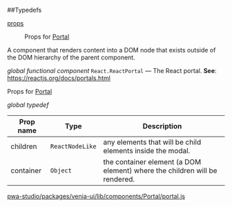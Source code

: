 ##Typedefs

<dl>
<dt><a href="#props">props</a></dt>
<dd>

Props for [Portal](#Portal)

</dd>
</dl>


A component that renders content into a DOM node that exists
outside of the DOM hierarchy of the parent component.

*global* *functional component*
`React.ReactPortal` — The React portal.
**See**: https://reactjs.org/docs/portals.html  

Props for [Portal](#Portal)

*global* *typedef*

| Prop name | Type | Description |
| --- | --- | --- |
| children | `ReactNodeLike` | any elements that will be child elements inside the modal. |
| container | `Object` | the container element (a DOM element) where the children will be rendered. |



[pwa-studio/packages/venia-ui/lib/components/Portal/portal.js](https://github.com/magento/pwa-studio/blob/develop/packages/venia-ui/lib/components/Portal/portal.js)